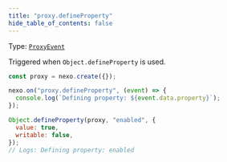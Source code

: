 ```yaml
---
title: "proxy.defineProperty"
hide_table_of_contents: false
---
```


Type: [`ProxyEvent`](/docs/api/classes/ProxyEvent)

Triggered when `Object.defineProperty` is used.

```javascript
const proxy = nexo.create({});

nexo.on("proxy.defineProperty", (event) => {
  console.log(`Defining property: ${event.data.property}`);
});

Object.defineProperty(proxy, "enabled", {
  value: true,
  writable: false,
});
// Logs: Defining property: enabled
```

